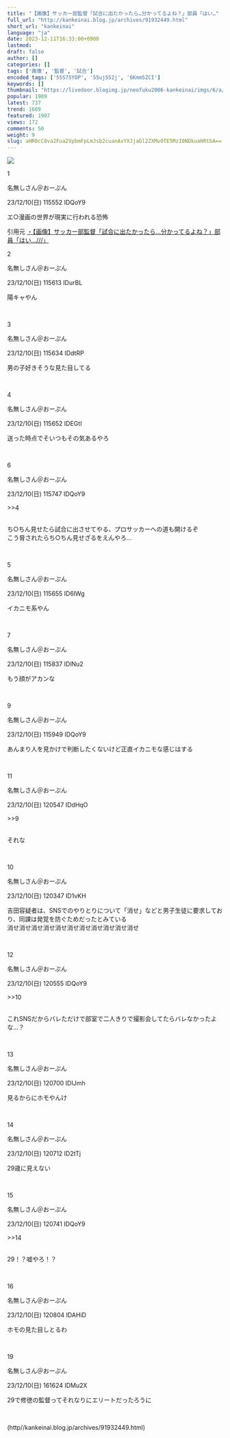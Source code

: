 ```yaml
---
title: "【画像】サッカー部監督「試合に出たかったら…分かってるよね？」部員「はい…"
full_url: "http://kankeinai.blog.jp/archives/91932449.html"
short_url: "kankeinai"
language: "ja"
date: 2023-12-11T16:33:00+0900
lastmod: 
draft: false
author: []
categories: []
tags: ['画像', '監督', '試合']
encoded_tags: ['55S75YOP', '55uj552j', '6Kmm5ZCI']
keywords: []
thumbnail: "https://livedoor.blogimg.jp/neofuku2006-kankeinai/imgs/6/a/6afd07c7-s.jpg"
popular: 1909
latest: 737
trend: 1669
featured: 1907
views: 172
comments: 50
weight: 9
slug: aHR0cC8va2Fua2VpbmFpLmJsb2cuanAvYXJjaGl2ZXMvOTE5MzI0NDkuaHRtbA==
---
```


![](https://livedoor.blogimg.jp/neofuku2006-kankeinai/imgs/6/a/6afd07c7-s.jpg)

<div><p class='t_h'>1 <p>名無しさん＠おーぷん</p> <p> 23/12/10(日) 115552 IDQoY9</p></p><p>エ○漫画の世界が現実に行われる恐怖</p><p>引用元 <a href='http//2chspa.com/thread/livejupiter/1702176952' target='_blank'>・</a><a href='https//hayabusa.open2ch.net/test/read.cgi/livejupiter/1702176952/' target='_blank'>【画像】サッカー部監督「試合に出たかったら…分かってるよね？」部員「はい…///」</a></p><p class='t_h'>2 <p>名無しさん＠おーぷん</p> <p> 23/12/10(日) 115613 IDurBL</p></p> <p class='t_b'> 陽キャやん </p><br> <p class='t_h'>3 <p>名無しさん＠おーぷん</p> <p> 23/12/10(日) 115634 IDdtRP</p></p> <p class='t_b'> 男の子好きそうな見た目してる </p><br> <p class='t_h'>4 <p>名無しさん＠おーぷん</p> <p> 23/12/10(日) 115652 IDEGtI</p></p> <p class='t_b'> 送った時点でそいつもその気あるやろ</p><br> <p class='t_h t_i'>6 <p>名無しさん＠おーぷん</p> <p> 23/12/10(日) 115747 IDQoY9</p></p> <p class='t_b t_i'> <p class='anchor'>>>4</p><br>ち○ちん見せたら試合に出させてやる、プロサッカーへの道も開けるぞ<br>こう脅されたらち○ちん見せざるをえんやろ… </p><br> <p class='t_h'>5 <p>名無しさん＠おーぷん</p> <p> 23/12/10(日) 115655 ID6lWg</p></p> <p class='t_b'> イカニモ系やん </p><br> <p class='t_h'>7 <p>名無しさん＠おーぷん</p> <p> 23/12/10(日) 115837 IDlNu2</p></p> <p class='t_b'> もう顔がアカンな </p><br> <p class='t_h'>9 <p>名無しさん＠おーぷん</p> <p> 23/12/10(日) 115949 IDQoY9</p></p> <p class='t_b'> あんまり人を見かけで判断したくないけど正直イカニモな感じはする </p><br> <p class='t_h t_i'>11 <p>名無しさん＠おーぷん</p> <p> 23/12/10(日) 120547 IDdHqO</p></p> <p class='t_b t_i'> <p class='anchor'>>>9</p><br>それな </p><br> <p class='t_h'>10 <p>名無しさん＠おーぷん</p> <p> 23/12/10(日) 120347 ID1vKH</p></p> <p class='t_b'> 吉田容疑者は、SNSでのやりとりについて「消せ」などと男子生徒に要求しており、同課は発覚を防ぐためだったとみている<br>消せ消せ消せ消せ消せ消せ消せ消せ消せ消せ消せ </p><br> <p class='t_h t_i'>12 <p>名無しさん＠おーぷん</p> <p> 23/12/10(日) 120555 IDQoY9</p></p> <p class='t_b t_i'> <p class='anchor'>>>10</p><br>これSNSだからバレただけで部室で二人きりで撮影会してたらバレなかったよな…？ </p><br> <p class='t_h'>13 <p>名無しさん＠おーぷん</p> <p> 23/12/10(日) 120700 IDIJmh</p></p> <p class='t_b'> 見るからにホモやんけ </p><br> <p class='t_h'>14 <p>名無しさん＠おーぷん</p> <p> 23/12/10(日) 120712 ID2tTj</p></p> <p class='t_b'> 29歳に見えない </p><br> <p class='t_h t_i'>15 <p>名無しさん＠おーぷん</p> <p> 23/12/10(日) 120741 IDQoY9</p></p> <p class='t_b t_i'> <p class='anchor'>>>14</p><br>29！？嘘やろ！？ </p><br> <p class='t_h'>16 <p>名無しさん＠おーぷん</p> <p> 23/12/10(日) 120804 IDAHiD</p></p> <p class='t_b'> ホモの見た目しとるわ </p><br> <p class='t_h'>19 <p>名無しさん＠おーぷん</p> <p> 23/12/10(日) 161624 IDMu2X</p></p> <p class='t_b'> 29で修徳の監督ってそれなりにエリートだったろうに </p><br> <img border='0' width='1' height='1' src='https//www19.a8.net/0.gif?a8mat=2BJK9W+3WIBJM+249K+BWGDT' alt=''> </div>

(http//kankeinai.blog.jp/archives/91932449.html)
